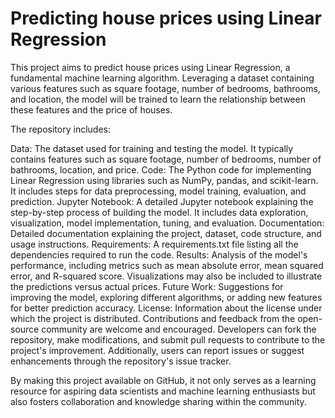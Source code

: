 
# Predicting house prices using Linear Regression 
This project aims to predict house prices using Linear Regression, a fundamental machine learning algorithm. Leveraging a dataset containing various features such as square footage, number of bedrooms, bathrooms, and location, the model will be trained to learn the relationship between these features and the price of houses.

The repository includes:

Data: The dataset used for training and testing the model. It typically contains features such as square footage, number of bedrooms, number of bathrooms, location, and price.
Code: The Python code for implementing Linear Regression using libraries such as NumPy, pandas, and scikit-learn. It includes steps for data preprocessing, model training, evaluation, and prediction.
Jupyter Notebook: A detailed Jupyter notebook explaining the step-by-step process of building the model. It includes data exploration, visualization, model implementation, tuning, and evaluation.
Documentation: Detailed documentation explaining the project, dataset, code structure, and usage instructions.
Requirements: A requirements.txt file listing all the dependencies required to run the code.
Results: Analysis of the model's performance, including metrics such as mean absolute error, mean squared error, and R-squared score. Visualizations may also be included to illustrate the predictions versus actual prices.
Future Work: Suggestions for improving the model, exploring different algorithms, or adding new features for better prediction accuracy.
License: Information about the license under which the project is distributed.
Contributions and feedback from the open-source community are welcome and encouraged. Developers can fork the repository, make modifications, and submit pull requests to contribute to the project's improvement. Additionally, users can report issues or suggest enhancements through the repository's issue tracker.

By making this project available on GitHub, it not only serves as a learning resource for aspiring data scientists and machine learning enthusiasts but also fosters collaboration and knowledge sharing within the community.







